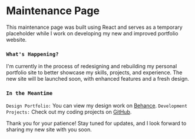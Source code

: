 # Maintenance Page

This maintenance page was built using React and serves as a temporary placeholder while I work on developing my new and improved portfolio website.

### `What's Happening?`

I'm currently in the process of redesigning and rebuilding my personal portfolio site to better showcase my skills, projects, and experience. The new site will be launched soon, with enhanced features and a fresh design.

### `In the Meantime`

`Design Portfolio:` You can view my design work on [Behance](https://www.behance.net/hodandev).
`Development Projects:` Check out my coding projects on [GitHub](https://github.com/hodanmohamed/).

Thank you for your patience! Stay tuned for updates, and I look forward to sharing my new site with you soon.